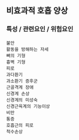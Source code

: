 ## 비효과적 호흡 양상




### 특성 / 관련요인 / 위험요인

>                

    불안
    활동을 방해하는 자세
    뼈의 기형
    흉벽 기형
    피로
    과다환기
    과소환기 증후군
    근골격계 장애
    신경계 손상
    신경계의 미성숙
    신경근육계의 기능이상
    비만
    통증
    호흡근의 피로
    척수손상
